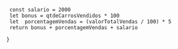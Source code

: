```function calculaSalario(qtdeCarrosVendidos, valorTotalVendas) {
 const salario = 2000
 let bonus = qtdeCarrosVendidos * 100
 let  porcentagemVendas = (valorTotalVendas / 100) * 5 
 return bonus + porcentagemVendas + salario

}